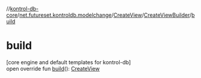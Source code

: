 //[kontrol-db-core](../../../../index.md)/[net.futureset.kontroldb.modelchange](../../index.md)/[CreateView](../index.md)/[CreateViewBuilder](index.md)/[build](build.md)

# build

[core engine and default templates for kontrol-db]\
open override fun [build](build.md)(): [CreateView](../index.md)
